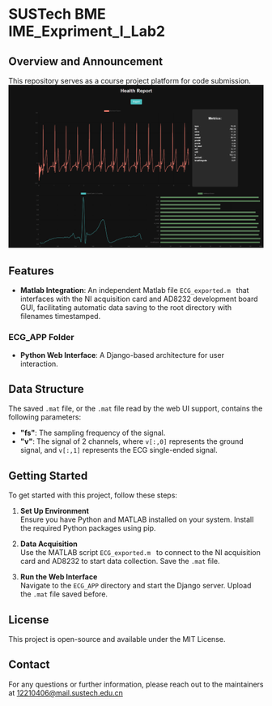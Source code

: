 # SUSTech BME IME_Expriment_I_Lab2

## Overview and Announcement
This repository serves as a course project platform for code submission. 
![](images/Snipaste_WebUI.png)

## Features
- **Matlab Integration**: An independent Matlab file `ECG_exported.m ` that interfaces with the NI acquisition card and AD8232 development board GUI, facilitating automatic data saving to the root directory with filenames timestamped.
### ECG_APP Folder
- **Python Web Interface**: A Django-based architecture for user interaction.

## Data Structure

The saved `.mat` file, or the `.mat` file read by the web UI support, contains the following parameters:

- **"fs"**: The sampling frequency of the signal.
- **"v"**: The signal of 2 channels, where `v[:,0]` represents the ground signal, and `v[:,1]` represents the ECG single-ended signal.

## Getting Started
To get started with this project, follow these steps:
1. **Set Up Environment**  
Ensure you have Python and MATLAB installed on your system. Install the required Python packages using pip.

2. **Data Acquisition**  
Use the MATLAB script `ECG_exported.m ` to connect to the NI acquisition card and AD8232 to start data collection. Save the `.mat` file.

3. **Run the Web Interface**  
Navigate to the `ECG_APP` directory and start the Django server. Upload the `.mat` file saved before.


## License
This project is open-source and available under the MIT License.

## Contact
For any questions or further information, please reach out to the maintainers at 12210406@mail.sustech.edu.cn

